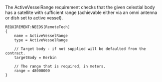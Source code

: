 The ActiveVesselRange requirement checks that the given celestial body has a satellite with sufficient range (achievable either via an omni antenna or dish set to active vessel).

    REQUIREMENT:NEEDS[RemoteTech]
    {
        name = ActiveVesselRange
        type = ActiveVesselRange

        // Target body - if not supplied will be defaulted from the contract.
        targetBody = Kerbin

        // The range that is required, in meters.
        range = 48000000
    }
